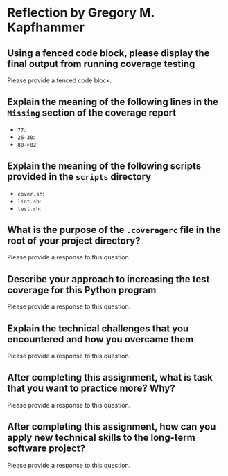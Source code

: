 # Reflection by Gregory M. Kapfhammer

## Using a fenced code block, please display the final output from running coverage testing

Please provide a fenced code block.

## Explain the meaning of the following lines in the `Missing` section of the coverage report

- `77`:
- `26-30`:
- `80->82`:

## Explain the meaning of the following scripts provided in the `scripts` directory

- `cover.sh`:
- `lint.sh`:
- `test.sh`:

## What is the purpose of the `.coveragerc` file in the root of your project directory?

Please provide a response to this question.

## Describe your approach to increasing the test coverage for this Python program

Please provide a response to this question.

## Explain the technical challenges that you encountered and how you overcame them

Please provide a response to this question.

## After completing this assignment, what is task that you want to practice more? Why?

Please provide a response to this question.

## After completing this assignment, how can you apply new technical skills to the long-term software project?

Please provide a response to this question.
